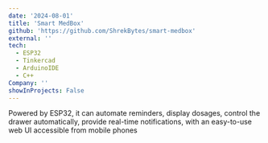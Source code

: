 ```yaml
---
date: '2024-08-01'
title: 'Smart MedBox'
github: 'https://github.com/ShrekBytes/smart-medbox'
external: ''
tech:
  - ESP32
  - Tinkercad
  - ArduinoIDE
  - C++
Company: ''
showInProjects: False
---
```


Powered by ESP32, it can automate reminders, display dosages, control the drawer automatically, provide real-time notifications, with an easy-to-use web UI accessible from mobile phones
